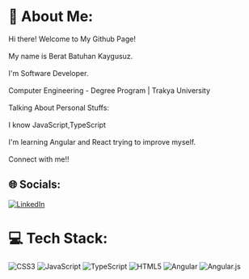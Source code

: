 # 💫 About Me:
Hi there! Welcome to My Github Page!<br><br>My name is Berat Batuhan Kaygusuz.<br><br>I'm Software Developer.<br><br>Computer Engineering - Degree Program | Trakya University<br><br>Talking About Personal Stuffs:<br><br>I know JavaScript,TypeScript<br><br>I'm learning Angular and React trying to improve myself.<br><br>Connect with me!!


## 🌐 Socials:
[![LinkedIn](https://img.shields.io/badge/LinkedIn-%230077B5.svg?logo=linkedin&logoColor=white)](https://www.linkedin.com/in/beratbatuhankaygusuz/) 

# 💻 Tech Stack:
![CSS3](https://img.shields.io/badge/css3-%231572B6.svg?style=for-the-badge&logo=css3&logoColor=white) ![JavaScript](https://img.shields.io/badge/javascript-%23323330.svg?style=for-the-badge&logo=javascript&logoColor=%23F7DF1E) ![TypeScript](https://img.shields.io/badge/typescript-%23007ACC.svg?style=for-the-badge&logo=typescript&logoColor=white) ![HTML5](https://img.shields.io/badge/html5-%23E34F26.svg?style=for-the-badge&logo=html5&logoColor=white) ![Angular](https://img.shields.io/badge/angular-%23DD0031.svg?style=for-the-badge&logo=angular&logoColor=white) ![Angular.js](https://img.shields.io/badge/angular.js-%23E23237.svg?style=for-the-badge&logo=angularjs&logoColor=white)

<!-- Proudly created with GPRM ( https://gprm.itsvg.in ) -->
